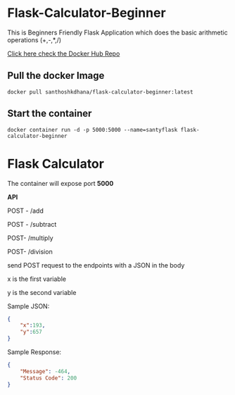 # Flask-Calculator-Beginner
This is Beginners Friendly Flask Application which does the basic arithmetic operations (+,-,*,/) 

[Click here check the Docker Hub Repo](https://hub.docker.com/repository/docker/santhoshkdhana/flask-calculator-beginner)

## Pull the docker Image
```
docker pull santhoshkdhana/flask-calculator-beginner:latest
```
## Start the container
```
docker container run -d -p 5000:5000 --name=santyflask flask-calculator-beginner
```


# Flask Calculator
The container will expose port **5000**

**API**

POST - /add

POST - /subtract

POST- /multiply

POST- /division

send POST request to the endpoints with a JSON in the body

x is the first variable

y is the second variable

Sample JSON:
```JSON
{
    "x":193,
    "y":657
}
```
Sample Response:
```JSON
{
    "Message": -464,
    "Status Code": 200
}
```

